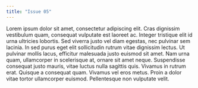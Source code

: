 ```yaml
---
title: "Issue 05"
---
```


Lorem ipsum dolor sit amet, consectetur adipiscing elit. Cras dignissim vestibulum quam, consequat vulputate est laoreet ac. Integer tristique elit id urna ultricies lobortis. Sed viverra justo vel diam egestas, nec pulvinar sem lacinia. In sed purus eget elit sollicitudin rutrum vitae dignissim lectus. Ut pulvinar mollis lacus, efficitur malesuada justo euismod sit amet. Nam urna quam, ullamcorper in scelerisque at, ornare sit amet neque. Suspendisse consequat justo mauris, vitae luctus nulla sagittis quis. Vivamus in rutrum erat. Quisque a consequat quam. Vivamus vel eros metus. Proin a dolor vitae tortor ullamcorper euismod. Pellentesque non vulputate velit.